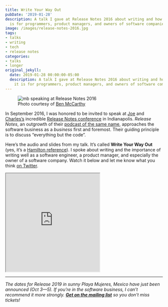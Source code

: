 ```yaml
---
title: Write Your Way Out
pubDate: '2019-01-28'
description: A talk I gave at Release Notes 2016 about writing and how important it
  is for programmers, product managers, and owners of software companies.
image: /images/release-notes-2016.jpg
tags:
- talks
- writing
- tech
- release notes
categories:
- talks
- longer
original_jekyll:
  date: 2019-01-28 00:00:00-05:00
  description: A talk I gave at Release Notes 2016 about writing and how important
    it is for programmers, product managers, and owners of software companies.
---
```


<figure>
<img src="/uploads/release-notes-2016.jpg" alt="mb speaking at Release Notes 2016" />
<figcaption>Photo courtesy of <a href="=https://www.benricemccarthy.com/">Ben McCarthy</a></figcaption>
</figure>

In September 2016, I was honored to be invited to speak at [Joe](http://www.joecieplinski.com) and [Charles’s](https://dazeend.org) incredible [Release Notes conference](https://2019.releasenotes.tv) in Indianapolis. _Release Notes_, an outgrowth of their [podcast of the same name](https://releasenotes.tv), approaches the software business as a _business_ first and foremost. Their guiding principle is to discuss “everything but the code”.

Here’s the audio and slides from my talk. It’s called **Write Your Way Out** (yes, it’s a [Hamilton reference](https://www.youtube.com/watch?v=_zhR6d6LDzM)). I spoke about writing and the importance of writing well as a software engineer, a product manager, and especially the owner of a software company. Watch it below and let me know what you think [on Twitter](https://twitter.com/mb).

<div class='video-wrapper'><iframe loading="lazy" title="Write Your Way Out" height="315" src="https://www.youtube-nocookie.com/embed/W5IfEAncPPI" allow="accelerometer; autoplay; encrypted-media; gyroscope; picture-in-picture" allowfullscreen></iframe></div>


---

_The dates for Release 2019 in sunny Playa Mujeres, Mexico have just been announced (Oct 3—5). If you’re in the software business, I can’t recommend it more strongly. [**Get on the mailing list**](https://us8.list-manage.com/subscribe?u=1549cb1ea37de6fd9c08ad50b&id=6868dbc6cd) so you don’t miss tickets!_
